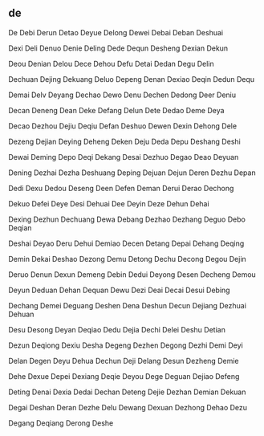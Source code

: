 de
---

De Debi Derun Detao Deyue Delong Dewei Debai Deban Deshuai

Dexi Deli Denuo Denie Deling Dede Dequn Desheng Dexian Dekun

Deou Denian Delou Dece Dehou Defu Detai Dedan Degu Delin

Dechuan Dejing Dekuang Deluo Depeng Denan Dexiao Deqin Dedun Dequ

Demai Delv Deyang Dechao Dewo Denu Dechen Dedong Deer Deniu

Decan Deneng Dean Deke Defang Delun Dete Dedao Deme Deya

Decao Dezhou Dejiu Deqiu Defan Deshuo Dewen Dexin Dehong Dele

Dezeng Dejian Deying Deheng Deken Deju Deda Depu Deshang Deshi

Dewai Deming Depo Deqi Dekang Desai Dezhuo Degao Deao Deyuan

Dening Dezhai Dezha Deshuang Deping Dejuan Dejun Deren Dezhu Depan

Dedi Dexu Dedou Deseng Deen Defen Deman Derui Derao Dechong

Dekuo Defei Deye Desi Dehuai Dee Deyin Deze Dehun Dehai

Dexing Dezhun Dechuang Dewa Debang Dezhao Dezhang Deguo Debo   Deqian

Deshai Deyao Deru Dehui Demiao Decen Detang Depai Dehang Deqing

Demin Dekai Deshao Dezong Demu Detong Dechu Decong Degou Dejin

Deruo Denun Dexun Demeng Debin Dedui Deyong Desen Decheng Demou

Deyun Deduan Dehan Dequan Dewu Dezi Deai Decai Desui Debing

Dechang Demei Deguang Deshen Dena Deshun Decun Dejiang Dezhuai Dehuan

Desu Desong Deyan Deqiao Dedu Dejia Dechi Delei Deshu Detian

Dezun Deqiong Dexiu Desha Degeng Dezhen Degong Dezhi Demi Deyi

Delan Degen Deyu Dehua Dechun Deji Delang Desun Dezheng Demie

Dehe Dexue Depei Dexiang Deqie Deyou Dege Deguan Dejiao Defeng

Deting Denai Dexia Dedai Dechan Deteng Dejie Dezhan Demian Dekuan

Degai Deshan Deran Dezhe Delu Dewang Dexuan Dezhong Dehao Dezu

Degang Deqiang Derong Deshe 